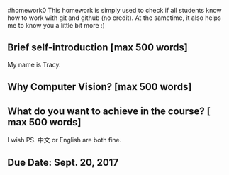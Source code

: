 #homework0
This homework is simply used to check if all students know how to work with git and github (no credit).
At the sametime, it also helps me to know you a little bit more :)

## Brief self-introduction [max 500 words]
My name is Tracy.
## Why Computer Vision? [max 500 words]

## What do you want to achieve in the course? [ max 500 words]
I wish 
PS. 中文 or English are both fine.

## Due Date: Sept. 20, 2017

